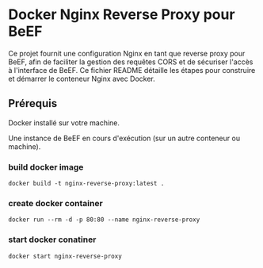 # Docker Nginx Reverse Proxy pour BeEF

Ce projet fournit une configuration Nginx en tant que reverse proxy pour BeEF, afin de faciliter la gestion des requêtes CORS et de sécuriser l'accès à l'interface de BeEF. Ce fichier README détaille les étapes pour construire et démarrer le conteneur Nginx avec Docker.

## Prérequis

Docker installé sur votre machine.

Une instance de BeEF en cours d'exécution (sur un autre conteneur ou machine).


### build docker image
```
docker build -t nginx-reverse-proxy:latest .
```

### create docker container
```
docker run --rm -d -p 80:80 --name nginx-reverse-proxy
```

### start docker conatiner
```
docker start nginx-reverse-proxy
```
